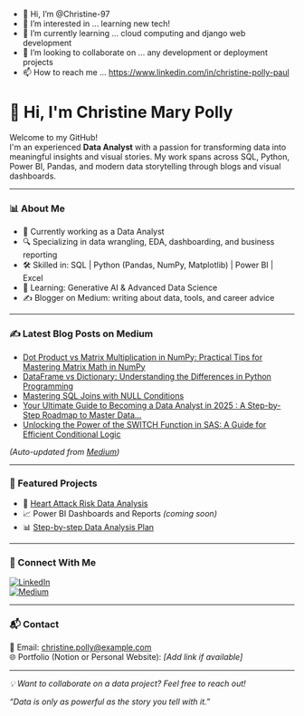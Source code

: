 - 👋 Hi, I’m @Christine-97
- 👀 I’m interested in ... learning new tech!
- 🌱 I’m currently learning ... cloud computing and django web development
- 💞️ I’m looking to collaborate on ... any development or deployment projects
- 📫 How to reach me ... https://www.linkedin.com/in/christine-polly-paul

<!---
Christine-97/Christine-97 is a ✨ special ✨ repository because its `README.md` (this file) appears on your GitHub profile.
You can click the Preview link to take a look at your changes.
--->

# 👋 Hi, I'm Christine Mary Polly

Welcome to my GitHub!  
I'm an experienced **Data Analyst** with a passion for transforming data into meaningful insights and visual stories. My work spans across SQL, Python, Power BI, Pandas, and modern data storytelling through blogs and visual dashboards.

---

### 📊 About Me

- 💼 Currently working as a Data Analyst
- 🔍 Specializing in data wrangling, EDA, dashboarding, and business reporting
- 🛠️ Skilled in: SQL | Python (Pandas, NumPy, Matplotlib) | Power BI | Excel
- 🧠 Learning: Generative AI & Advanced Data Science
- ✍️ Blogger on Medium: writing about data, tools, and career advice

---

### ✍️ Latest Blog Posts on Medium
<!-- BLOG-POST-LIST:START -->
- [Dot Product vs Matrix Multiplication in NumPy: Practical Tips for Mastering Matrix Math in NumPy](https://medium.com/@christine_polly_paul/dot-product-vs-matrix-multiplication-in-numpy-practical-tips-for-mastering-matrix-math-in-numpy-170d28ba9591?source=rss-16f3679a57c1------2)
- [DataFrame vs Dictionary: Understanding the Differences in Python Programming](https://medium.com/@christine_polly_paul/dataframe-vs-dictionary-understanding-the-differences-in-python-programming-e77599ce1853?source=rss-16f3679a57c1------2)
- [Mastering SQL Joins with NULL Conditions](https://medium.com/@christine_polly_paul/mastering-sql-joins-with-null-conditions-e7ad42d38d59?source=rss-16f3679a57c1------2)
- [Your Ultimate Guide to Becoming a Data Analyst in 2025 : A Step-by-Step Roadmap to Master Data…](https://medium.com/@christine_polly_paul/your-ultimate-guide-to-becoming-a-data-analyst-in-2025-a-step-by-step-roadmap-to-master-data-3a62322322df?source=rss-16f3679a57c1------2)
- [Unlocking the Power of the SWITCH Function in SAS: A Guide for Efficient Conditional Logic](https://medium.com/@christine_polly_paul/unlocking-the-power-of-the-switch-function-in-sas-a-guide-for-efficient-conditional-logic-6a9364d710f5?source=rss-16f3679a57c1------2)
<!-- BLOG-POST-LIST:END -->

_(Auto-updated from [Medium](https://medium.com/@christine_polly_paul))_

---

### 📌 Featured Projects

- 📁 [Heart Attack Risk Data Analysis](https://github.com/Christine-97/Data_analysis_with_jupyter)
- 📈 Power BI Dashboards and Reports *(coming soon)*
- 📊 [Step-by-step Data Analysis Plan](https://github.com/Christine-97/Data_analysis_with_jupyter/blob/main/step-by-step-data-analysis-plan.ipynb)

---

### 🔗 Connect With Me

[![LinkedIn](https://img.shields.io/badge/LinkedIn-ChristineMaryPolly-blue?style=flat-square&logo=linkedin)](https://www.linkedin.com/in/christine-mary-polly)  
[![Medium](https://img.shields.io/badge/Medium-Blog-black?style=flat-square&logo=medium)](https://medium.com/@christine_polly_paul)

---

### 📬 Contact

📧 Email: christine.polly@example.com  
🌐 Portfolio (Notion or Personal Website): _[Add link if available]_

---

_💡 Want to collaborate on a data project? Feel free to reach out!_


_“Data is only as powerful as the story you tell with it.”_